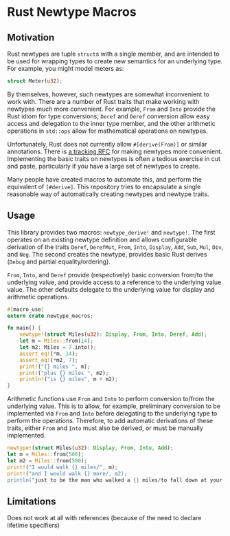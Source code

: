 # Rust Newtype Macros

## Motivation

Rust newtypes are tuple `struct`s with a single member, and are intended to be used for wrapping types to create new semantics for an underlying type. For example, you might model meters as:

```rust
struct Meter(u32); 
```

By themselves, however, such newtypes are somewhat inconvenient to work with. There are a number of Rust traits that make working with newtypes much more convenient. For example, `From` and `Into` provide the Rust idiom for type conversions; `Deref` and `Deref` conversion allow easy access and delegation to the inner type member, and the other arithmetic operations in `std::ops` allow for mathematical operations on newtypes.

Unfortunately, Rust does not currently allow `#[derive(From)]` or similar annotations. There is [a tracking RFC](https://github.com/rust-lang/rfcs/issues/261) for making newtypes more convenient. Implementing the basic traits on newtypes is often a tedious exercise in cut and paste, particularly if you have a large set of newtypes to create.

Many people have created macros to automate this, and perform the equivalent of `[#derive]`. This repository tries to encapsulate a single reasonable way of automatically creating newtypes and newtype traits.

## Usage

This library provides two macros: `newtype_derive!` and `newtype!`. The first operates on an existing newtype definition and allows configurable derivation of the traits `Deref`, `DerefMut`, `From`, `Into`, `Display`, `Add`, `Sub`, `Mul`, `Div`, and `Neg`. The second creates the newtype, provides basic Rust derives (`Debug` and partial equality/ordering).

`From`, `Into`, and `Deref` provide (respectively) basic conversion from/to the underlying value, and provide access to a reference to the underlying value value. The other defaults delegate to the underlying value for display and arithmetic operations.


```rust
#[macro_use]
extern crate newtype_macros;

fn main() {
    newtype!(struct Miles(u32): Display, From, Into, Deref, Add);
    let m = Miles::from(14);
    let m2: Miles = 7.into();
    assert_eq!(*m, 14);
    assert_eq!(*m2, 7);
    print!("{} miles ", m);
    print!("plus {} miles ", m2);
    println!("is {} miles", m + m2);
}
```

Arithmetic functions use `From` and `Into` to perform conversion to/from the underlying value. This is to allow, for example, preliminary conversion to be implemented via `From` and `Into` before delegating to the underlying type to perform the operations. Therefore, to add automatic derivations of these traits, either `From` and `Into` must also be derived, or must be manually implemented.

```rust
newtype!(struct Miles(u32): Display, From, Into, Add);
let m = Miles::from(500);
let m2 = Miles::from(500);
print!("I would walk {} miles/", m);
print!("and I would walk {} more/, m2);
println("just to be the man who walked a {} miles/to fall down at your door", m + m2);
```

## Limitations

Does not work at all with references (because of the need to declare lifetime specifiers)
